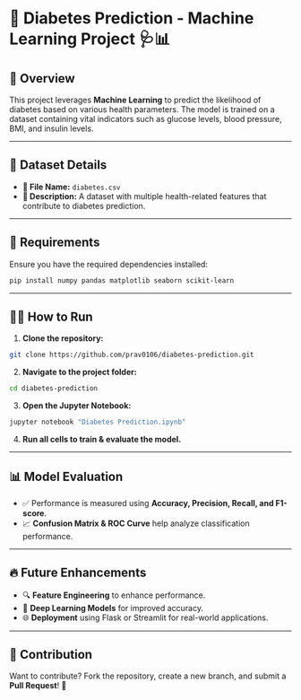 # 🌟 Diabetes Prediction - Machine Learning Project 🩺📊

## 🚀 Overview
This project leverages **Machine Learning** to predict the likelihood of diabetes based on various health parameters. The model is trained on a dataset containing vital indicators such as glucose levels, blood pressure, BMI, and insulin levels.

---

## 📂 Dataset Details
- **📁 File Name:** `diabetes.csv` 
- **📌 Description:** A dataset with multiple health-related features that contribute to diabetes prediction. 
  
---

## 📌 Requirements
Ensure you have the required dependencies installed:
```bash
pip install numpy pandas matplotlib seaborn scikit-learn
```

---

## 🏃‍♂️ How to Run
1. **Clone the repository:**
```bash
git clone https://github.com/prav0106/diabetes-prediction.git
```
2. **Navigate to the project folder:**
```bash
cd diabetes-prediction
```
3. **Open the Jupyter Notebook:**
```bash
jupyter notebook "Diabetes Prediction.ipynb"
```
4. **Run all cells to train & evaluate the model.**

---

## 📊 Model Evaluation
- ✅ Performance is measured using **Accuracy, Precision, Recall, and F1-score**.
- 📈 **Confusion Matrix & ROC Curve** help analyze classification performance.

---

## 🔥 Future Enhancements
- 🔍 **Feature Engineering** to enhance performance.
- 🤖 **Deep Learning Models** for improved accuracy.
- 🌐 **Deployment** using Flask or Streamlit for real-world applications.

---

## 🤝 Contribution
Want to contribute? Fork the repository, create a new branch, and submit a **Pull Request**! 🚀

